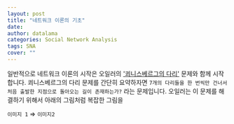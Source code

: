 ```yaml
---
layout: post
title: "네트워크 이론의 기초"
date:   
author: datalama
categories: Social Network Analysis
tags: SNA
cover: ""
---
```


일반적으로 네트워크 이론의 시작은 오일러의 ['쾨니스베르그의 다리'](https://ko.wikipedia.org/wiki/%EC%BE%A8%EB%8B%88%ED%9E%88%EC%8A%A4%EB%B2%A0%EB%A5%B4%ED%81%AC%EC%9D%98_%EB%8B%A4%EB%A6%AC_%EB%AC%B8%EC%A0%9C)
문제와 함께 시작합니다. 쾨니스베르그의 다리 문제를 간단히 요약하자면 `7개의 다리들을 한 번씩만 건너서 처음 출발한 지점으로 돌아오는 길이 존재하는가?`
라는 문제입니다. 오일러는 이 문제를 해결하기 위해서 아래의 그림처럼 복잡한 그림을


`이미지 1` $\Longrightarrow$ `이미지2`


